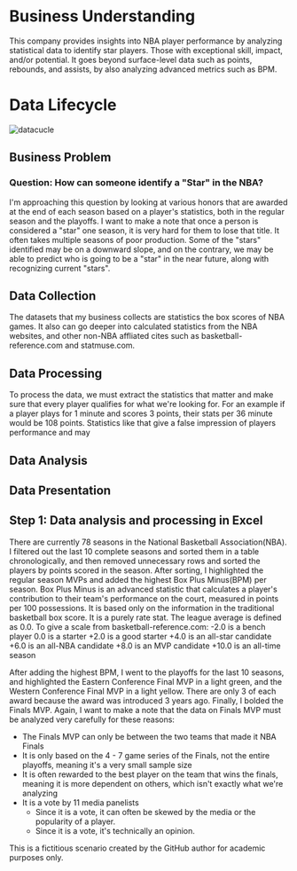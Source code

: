 # Business Understanding
This company provides insights into NBA player performance by analyzing statistical data to identify star players. Those with exceptional skill, impact, and/or potential. It goes beyond surface-level data such as points, rebounds, and assists, by also analyzing advanced metrics such as BPM.
# Data Lifecycle


![datacucle](https://github.com/user-attachments/assets/0d24a472-dfdc-44d8-8661-6cd940d11605)

## Business Problem
### Question: How can someone identify a "Star" in the NBA?
I'm approaching this question by looking at various honors that are awarded at the end of each season based on a player's statistics, both in the regular season and the playoffs. I want to make a note that once a person is considered a "star" one season, it is very hard for them to lose that title. It often takes multiple seasons of poor production. Some of the "stars" identified may be on a downward slope, and on the contrary, we may be able to predict who is going to be a "star" in the near future, along with recognizing current "stars". 

## Data Collection
The datasets that my business collects are statistics the box scores of NBA games. It also can go deeper into calculated statistics from the NBA websites, and other non-NBA affliated cites such as basketball-reference.com and statmuse.com.
## Data Processing
To process the data, we must extract the statistics that matter and make sure that every player qualifies for what we're looking for. For an example if a player plays for 1 minute and scores 3 points, their stats per 36 minute would be 108 points. Statistics like that give a false impression of players performance and may 
## Data Analysis
## Data Presentation

## Step 1: Data analysis and processing in Excel
There are currently 78 seasons in the National Basketball Association(NBA). I filtered out the last 10 complete seasons and sorted them in a table chronologically, and then removed unnecessary rows and sorted the players by points scored in the season. After sorting, I highlighted the regular season MVPs and added the highest Box Plus Minus(BPM) per season. Box Plus Minus is an advanced statistic that calculates a player's contribution to their team's performance on the court, measured in points per 100 possessions. It is based only on the information in the traditional basketball box score. It is a purely rate stat. The league average is defined as 0.0. 
To give a scale from basketball-reference.com:
-2.0 is a bench player
0.0 is a starter
+2.0 is a good starter
+4.0 is an all-star candidate
+6.0 is an all-NBA candidate
+8.0 is an MVP candidate
+10.0 is an all-time season

After adding the highest BPM, I went to the playoffs for the last 10 seasons, and highlighted the Eastern Conference Final MVP in a light green, and the Western Conference Final MVP in a light yellow. There are only 3 of each award because the award was introduced 3 years ago. Finally, I bolded the Finals MVP. Again, I want to make a note that the data on Finals MVP must be analyzed very carefully for these reasons:
- The Finals MVP can only be between the two teams that made it NBA Finals
- It is only based on the 4 - 7 game series of the Finals, not the entire playoffs, meaning it's a very small sample size
- It is often rewarded to the best player on the team that wins the finals, meaning it is more dependent on others, which isn't exactly what we're analyzing
- It is a vote by 11 media panelists
  -   Since it is a vote, it can often be skewed by the media or the popularity of a player.
  -   Since it is a vote, it's technically an opinion.




This is a fictitious scenario created by the GitHub author for academic purposes only.
